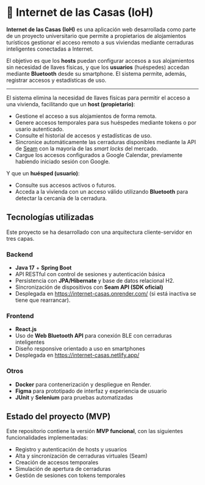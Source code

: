 # 🔐 Internet de las Casas (IoH)

**Internet de las Casas (IoH)** es una aplicación web desarrollada como parte de un proyecto universitario que permite a propietarios de alojamientos turísticos gestionar el acceso remoto a sus viviendas mediante cerraduras inteligentes conectadas a Internet. 

El objetivo es que los **hosts** puedan configurar accesos a sus alojamientos sin necesidad de llaves físicas, y que los **usuarios** (huéspedes) accedan mediante **Bluetooth** desde su smartphone. El sistema permite, además, registrar accesos y estadísticas de uso.

---

El sistema elimina la necesidad de llaves físicas para permitir el acceso a una vivienda, facilitando que un **host (propietario)**:
- Gestione el acceso a sus alojamientos de forma remota.
- Genere accesos temporales para sus huéspedes mediante tokens o por usario autenticado.
- Consulte el historial de accesos y estadísticas de uso.
- Sincronice automáticamente las cerraduras disponibles mediante la API de [Seam](https://www.seam.co/) con la mayoría de las *smart locks* del mercado.
- Cargue los accesos configurados a Google Calendar, previamente habiendo iniciado sesión con Google.

Y que un **huésped (usuario)**:
- Consulte sus accesos activos o futuros.
- Acceda a la vivienda con un acceso válido utilizando **Bluetooth** para detectar la cercanía de la cerradura.

## Tecnologías utilizadas

Este proyecto se ha desarrollado con una arquitectura cliente-servidor en tres capas.
### Backend
- **Java 17** + **Spring Boot**  
- API RESTful con control de sesiones y autenticación básica  
- Persistencia con **JPA/Hibernate** y base de datos relacional H2.
- Sincronización de dispositivos con **Seam API (SDK oficial)**
- Desplegada en https://internet-casas.onrender.com/ (si está inactiva se tiene que rearrancar).
### Frontend
- **React.js**  
- Uso de **Web Bluetooth API** para conexión BLE con cerraduras inteligentes 
- Diseño responsive orientado a uso en smartphones
- Desplegada en https://internet-casas.netlify.app/
### Otros
- **Docker** para contenerización y despliegue en Render.
- **Figma** para prototipado de interfaz y experiencia de usuario  
- **JUnit** y **Selenium** para pruebas automatizadas


## Estado del proyecto (MVP)

Este repositorio contiene la versión **MVP funcional**, con las siguientes funcionalidades implementadas:

- Registro y autenticación de hosts y usuarios
- Alta y sincronización de cerraduras virtuales (Seam)
- Creación de accesos temporales
- Simulación de apertura de cerraduras
- Gestión de sesiones con tokens temporales


